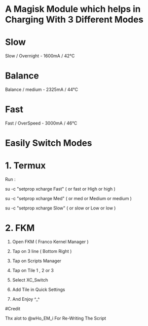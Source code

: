 
# A Magisk Module which helps in Charging With 3 Different Modes

# Slow
Slow / Overnight - 1600mA / 42°C

# Balance
Balance / medium - 2325mA / 44°C

# Fast
Fast / OverSpeed - 3000mA / 46°C 

# Easily Switch Modes

# 1. Termux 

Run : 

su -c "setprop xcharge Fast" ( or fast or High or high )

su -c "setprop xcharge Med" ( or med or Medium or medium )

su -c "setprop xcharge Slow" ( or slow or Low or low )

# 2. FKM

1. Open FKM ( Franco Kernel Manager ) 

2. Tap on 3 line ( Bottom Right )
 
3. Tap on Scripts Manager 

4. Tap on Tile 1 , 2 or 3 
 
5. Select XC_Switch

6. Add Tile in Quick Settings 

7. And Enjoy ^_^ 

#Credit 

Thx alot to @wHo_EM_i For Re-Writing The Script
